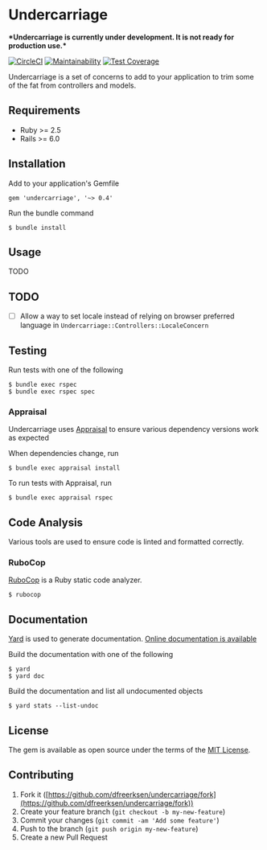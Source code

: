 # Undercarriage

**\*Undercarriage is currently under development. It is not ready for production use.\***

[![CircleCI](https://circleci.com/gh/dfreerksen/undercarriage.svg?style=shield)](https://circleci.com/gh/dfreerksen/undercarriage)
[![Maintainability](https://api.codeclimate.com/v1/badges/d15980a534f8db936469/maintainability)](https://codeclimate.com/github/dfreerksen/undercarriage/maintainability)
[![Test Coverage](https://api.codeclimate.com/v1/badges/d15980a534f8db936469/test_coverage)](https://codeclimate.com/github/dfreerksen/undercarriage/test_coverage)

Undercarriage is a set of concerns to add to your application to trim some of the fat from controllers and models.

## Requirements

* Ruby >= 2.5
* Rails >= 6.0

## Installation

Add to your application's Gemfile

```
gem 'undercarriage', '~> 0.4'
```

Run the bundle command

```
$ bundle install
```

## Usage

TODO

## TODO

* [ ] Allow a way to set locale instead of relying on browser preferred language in `Undercarriage::Controllers::LocaleConcern`

## Testing

Run tests with one of the following

```
$ bundle exec rspec
$ bundle exec rspec spec
```

### Appraisal

Undercarriage uses [Appraisal](https://github.com/thoughtbot/appraisal) to ensure various dependency versions work as expected

When dependencies change, run

```
$ bundle exec appraisal install
```

To run tests with Appraisal, run

```
$ bundle exec appraisal rspec
```

## Code Analysis

Various tools are used to ensure code is linted and formatted correctly.

### RuboCop

[RuboCop](https://github.com/bbatsov/rubocop) is a Ruby static code analyzer.

```
$ rubocop
```

## Documentation

[Yard](https://github.com/lsegal/yard) is used to generate documentation. [Online documentation is available](http://www.rubydoc.info/github/dfreerksen/undercarriage/master)

Build the documentation with one of the following

```
$ yard
$ yard doc
```

Build the documentation and list all undocumented objects

```
$ yard stats --list-undoc
```

## License

The gem is available as open source under the terms of the [MIT License](https://opensource.org/licenses/MIT).

## Contributing

1. Fork it ([https://github.com/dfreerksen/undercarriage/fork](https://github.com/dfreerksen/undercarriage/fork))
2. Create your feature branch (`git checkout -b my-new-feature`)
3. Commit your changes (`git commit -am 'Add some feature'`)
4. Push to the branch (`git push origin my-new-feature`)
5. Create a new Pull Request

